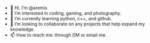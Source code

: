 - 👋 Hi, I’m @aremis
- 👀 I’m interested in coding, gaming, and photography.
- 🌱 I’m currently learning python, c++, and github.
- 💞️ I’m looking to collaborate on any projects that help expand my knowledge.
- 📫 How to reach me: through DM or email me.

<!---
aremis/aremis is a ✨ special ✨ repository because its `README.md` (this file) appears on your GitHub profile.
You can click the Preview link to take a look at your changes.
--->

